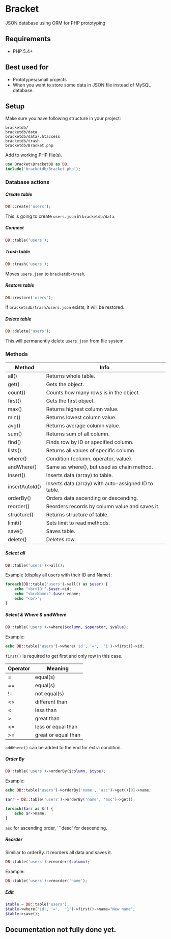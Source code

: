 Bracket
=======
JSON database using ORM for PHP prototyping

Requirements
-------
- PHP 5.4+

Best used for 
-------
 - Prototypes/small projects
 - When you want to store some data in JSON file instead of MySQL database.

Setup
-------
Make sure you have following structure in your project:

    bracketdb/
    bracketdb/data
    bracketdb/data/.htaccess
    bracketdb/trash
    bracketdb/Bracket.php

Add to working PHP file(s).
```php
use Bracket\BracketDB as DB;
include('bracketdb/Bracket.php');
```

### Database actions
##### Create table
```php
DB::create('users'); 
```
This is going to create ```users.json``` in ```bracketdb/data```.

##### Connect
```php
DB::table('users'); 
```

##### Trash table
```php
DB::trash('users'); 
```
Moves ```users.json``` to ```bracketdb/trash```.
 
##### Restore table
```php
DB::restore('users'); 
```
If ```bracketsdb/trash/users.json``` exists, it will be restored.

##### Delete table
```php
DB::delete('users'); 
```
This will permanently delete ```users.json``` from file system.

### Methods

| Method  | Info |
| ------------- | ------------- |
| all()  | Returns whole table. |
| get() | Gets the object. |
| count() | Counts how many rows is in the object. |
| first() | Gets the first object. |
| max() | Returns highest column value. |
| min() | Returns lowest column value. |
| avg() | Returns average column value. |
| sum() | Returns sum of all column. |
| find() | Finds row by ID or specified column. |
| lists() | Returns all values of specific column. |
| where() | Condition (column, operator, value). |
| andWhere() | Same as where(), but used as chain method. |
| insert() | Inserts data (array) to table. |
| insertAutoId() | Inserts data (array) with auto-assigned ID to table. |
| orderBy() |  Orders data ascending or descending. |
| reorder() | Reorders records by column value and saves it. |
| structure() | Returns structure of table. |
| limit() | Sets limit to read methods. |
| save() | Saves table. |
| delete() | Deletes row. |

##### Select all
```php
DB::table('users')->all();
```
Example (display all users with their ID and Name):
```php
foreach(DB::table('users')->all() as $user) {
	echo "<br>ID:".$user->id;
	echo "<br>Name:".$user->name;
	echo "<br>";
}
```

##### Select & Where & andWhere
```php
DB::table('users')->where($column, $operator, $value);
```
Example:
```php
echo DB::table('users')->where('id', '=',  '1')->first()->id;
```
```first()``` is required to get first and only row in this case.

| Operator  | Meaning |
| ------------- | ------------- |
| =  | equal(s)  |
| ==  | equal(s) |
| != | not equal(s) |
| <> | different than |
| < | less than |
| > | great than |
| <= | less or equal than |
| >= | great or equal than |

```addWhere()``` can be added to the end for extra condition. 

##### Order By
```php
DB::table('users')->orderBy($column, $type);
```
Example:
```php
echo DB::table('users')->orderBy('name', 'asc')->get()[0]->name;
```
```php
$arr = DB::table('users')->orderBy('name', 'asc')->get();

foreach($arr as $r) {
	echo $r->name;
}
```
```asc``` for ascending order, ```desc' for descending.

##### Reorder
Similiar to orderBy. It reorders all data  and saves it.
```php
DB::table('users')->reorder($column);
```
Example:
```php
DB::table('users')->reorder('name');
```

##### Edit
```php
$table = DB::table('users');
$table->where('id', '=',  '1')->first()->name="New name";
$table->save();
```

Documentation not fully done yet.
-------
